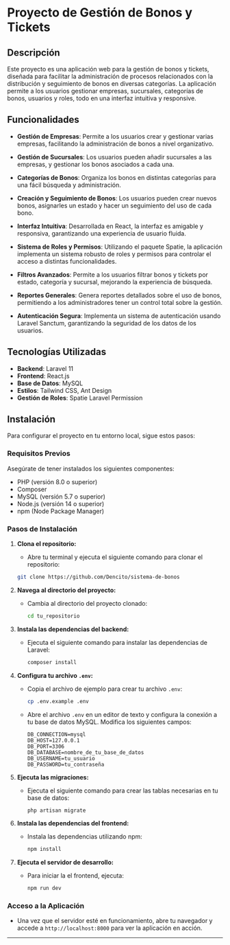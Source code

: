 # Proyecto de Gestión de Bonos y Tickets

## Descripción

Este proyecto es una aplicación web para la gestión de bonos y tickets, diseñada para facilitar la administración de procesos relacionados con la distribución y seguimiento de bonos en diversas categorías. La aplicación permite a los usuarios gestionar empresas, sucursales, categorías de bonos, usuarios y roles, todo en una interfaz intuitiva y responsive.

## Funcionalidades

- **Gestión de Empresas**: Permite a los usuarios crear y gestionar varias empresas, facilitando la administración de bonos a nivel organizativo.
  
- **Gestión de Sucursales**: Los usuarios pueden añadir sucursales a las empresas, y gestionar los bonos asociados a cada una.

- **Categorías de Bonos**: Organiza los bonos en distintas categorías para una fácil búsqueda y administración.

- **Creación y Seguimiento de Bonos**: Los usuarios pueden crear nuevos bonos, asignarles un estado y hacer un seguimiento del uso de cada bono.

- **Interfaz Intuitiva**: Desarrollada en React, la interfaz es amigable y responsiva, garantizando una experiencia de usuario fluida.

- **Sistema de Roles y Permisos**: Utilizando el paquete Spatie, la aplicación implementa un sistema robusto de roles y permisos para controlar el acceso a distintas funcionalidades.

- **Filtros Avanzados**: Permite a los usuarios filtrar bonos y tickets por estado, categoría y sucursal, mejorando la experiencia de búsqueda.

- **Reportes Generales**: Genera reportes detallados sobre el uso de bonos, permitiendo a los administradores tener un control total sobre la gestión.

- **Autenticación Segura**: Implementa un sistema de autenticación usando Laravel Sanctum, garantizando la seguridad de los datos de los usuarios.

## Tecnologías Utilizadas

- **Backend**: Laravel 11
- **Frontend**: React.js
- **Base de Datos**: MySQL
- **Estilos**: Tailwind CSS, Ant Design
- **Gestión de Roles**: Spatie Laravel Permission

## Instalación

Para configurar el proyecto en tu entorno local, sigue estos pasos:

### Requisitos Previos

Asegúrate de tener instalados los siguientes componentes:

- PHP (versión 8.0 o superior)
- Composer
- MySQL (versión 5.7 o superior)
- Node.js (versión 14 o superior)
- npm (Node Package Manager)

### Pasos de Instalación

1. **Clona el repositorio:**
    - Abre tu terminal y ejecuta el siguiente comando para clonar el repositorio:
    ```bash
   git clone https://github.com/Dencito/sistema-de-bonos

2. **Navega al directorio del proyecto:**
   - Cambia al directorio del proyecto clonado:
     ```bash
     cd tu_repositorio
     ```

3. **Instala las dependencias del backend:**
   - Ejecuta el siguiente comando para instalar las dependencias de Laravel:
     ```bash
     composer install
     ```

4. **Configura tu archivo `.env`:**
   - Copia el archivo de ejemplo para crear tu archivo `.env`:
     ```bash
     cp .env.example .env
     ```
   - Abre el archivo `.env` en un editor de texto y configura la conexión a tu base de datos MySQL. Modifica los siguientes campos:
     ```env
     DB_CONNECTION=mysql
     DB_HOST=127.0.0.1
     DB_PORT=3306
     DB_DATABASE=nombre_de_tu_base_de_datos
     DB_USERNAME=tu_usuario
     DB_PASSWORD=tu_contraseña
     ```

5. **Ejecuta las migraciones:**
   - Ejecuta el siguiente comando para crear las tablas necesarias en tu base de datos:
     ```bash
     php artisan migrate
     ```

6. **Instala las dependencias del frontend:**
   - Instala las dependencias utilizando npm:
     ```bash
     npm install
     ```

7. **Ejecuta el servidor de desarrollo:**
   - Para iniciar la el frontend, ejecuta:
     ```bash
     npm run dev
     ```

### Acceso a la Aplicación

- Una vez que el servidor esté en funcionamiento, abre tu navegador y accede a `http://localhost:8000` para ver la aplicación en acción.

---
